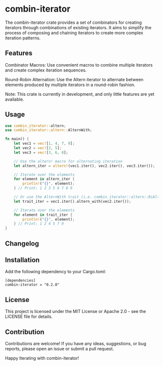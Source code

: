 # combin-iterator
The combin-iterator crate provides a set of combinators for creating iterators through combinations of existing iterators. It aims to simplify the process of composing and chaining iterators to create more complex iteration patterns.

## Features
Combinator Macros: Use convenient macros to combine multiple iterators and create complex iteration sequences.

Round-Robin Alternation: Use the Altern iterator to alternate between elements produced by multiple iterators in a round-robin fashion.

Note: This crate is currently in development, and only little features are yet available.

## Usage
```rust
use combin_iterator::altern;
use combin_iterator::altern::AlternWith;

fn main() {
    let vec1 = vec![1, 4, 7, 9];
    let vec2 = vec![2, 5];
    let vec3 = vec![3, 6, 8];

    // Use the altern! macro for alternating iteration
    let altern_iter = altern!(vec1.iter(), vec2.iter(), vec3.iter());

    // Iterate over the elements
    for element in altern_iter {
        println!("{}", element);
    } // Print: 1 2 3 5 6 7 8 9

    // Or use the AlternWith trait (i.e. combin_iterator::altern::BiAltern)
    let trait_iter = vec1.iter().altern_with(vec2.iter());

    // Iterate over the elements
    for element in trait_iter {
        println!("{}", element);
    } // Print: 1 2 4 5 7 9
}
```

## Changelog


## Installation
Add the following dependency to your Cargo.toml:
```text
[dependencies]
combin-iterator = "0.2.0"
```

## License
This project is licensed under the MIT License or Apache 2.0 - see the LICENSE file for details.

## Contribution
Contributions are welcome! If you have any ideas, suggestions, or bug reports, please open an issue or submit a pull request.

Happy Iterating with combin-iterator!
